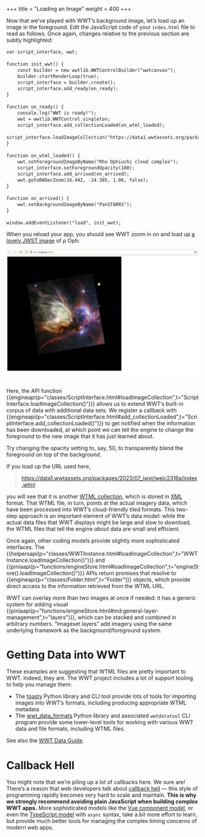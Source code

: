 +++
title = "Loading an Image"
weight = 400
+++

Now that we’ve played with WWT’s background image, let’s load up an image in the
foreground. Edit the JavaScript code of your `index.html` file to read as
follows. Once again, changes relative to the previous section are subtly
highlighted:
```js,hl_lines=13-14 17-22
var script_interface, wwt;

function init_wwt() {
    const builder = new wwtlib.WWTControlBuilder("wwtcanvas");
    builder.startRenderLoop(true);
    script_interface = builder.create();
    script_interface.add_ready(on_ready);
}

function on_ready() {
    console.log("WWT is ready!");
    wwt = wwtlib.WWTControl.singleton;
    script_interface.add_collectionLoaded(on_wtml_loaded);
    script_interface.loadImageCollection("https://data1.wwtassets.org/packages/2023/07_jwst/weic2316a/index.wtml");
}

function on_wtml_loaded() {
    wwt.setForegroundImageByName("Rho Ophiuchi cloud complex");
    script_interface.setForegroundOpacity(100);
    script_interface.add_arrived(on_arrived);
    wwt.gotoRADecZoom(16.442, -24.385, 1.06, false);
}

function on_arrived() {
    wwt.setBackgroundImageByName("PanSTARRS");
}

window.addEventListener("load", init_wwt);
```

When you reload your app, you should see WWT zoom in on and load up [a lovely
JWST image][weic2316a] of ρ Oph:

[weic2316a]: https://esawebb.org/images/weic2316a/

![WWT showing Rho Oph as imaged by JWST](rho-oph.jpg)

Here, the API function
{{engineapi(p="classes/ScriptInterface.html#loadImageCollection",t="ScriptInterface.loadImageCollection()")}}
allows us to extend WWT’s built-in corpus of data with additional data sets. We
register a callback with
{{engineapi(p="classes/ScriptInterface.html#add_collectionLoaded",t="ScriptInterface.add_collectionLoaded()")}}
to get notified when the information has been downloaded, at which point we can
tell the engine to change the foreground to the new image that it has just
learned about.

<div class="callout callout-note">

Try changing the opacity setting to, say, 50, to transparently blend the
foreground on top of the background.

</div>

If you load up the URL used here,

> <https://data1.wwtassets.org/packages/2023/07_jwst/weic2316a/index.wtml>

you will see that it is another [WTML collection][wtml], which is stored in
[XML] format. That WTML file, in turn, points at the actual imagery data, which
have been processed into WWT’s cloud-friendly tiled formats. This two-step
approach is an important element of WWT’s data model: while the actual data
files that WWT displays might be large and slow to download, the WTML files that
tell the engine *about* data are small and efficient.

[wtml]: https://docs.worldwidetelescope.org/data-guide/1/data-file-formats/collections/
[XML]: https://en.wikipedia.org/wiki/XML

<div class="callout callout-note">

Once again, other coding models provide slightly more sophisticated interfaces.
The
{{helpersapi(p="classes/WWTInstance.html#loadImageCollection",t="WWTInstance.loadImageCollection()")}}
and
{{piniaapi(p="functions/engineStore.html#loadImageCollection",t="engineStore().loadImageCollection()")}}
APIs return promises that resolve to
{{engineapi(p="classes/Folder.html",t="Folder")}} objects, which provide direct
access to the information retrieved from the WTML URL.

</div>

<div class="callout callout-note">

WWT can overlay more than two images at once if needed: it has a generic system
for adding visual
{{piniaapi(p="functions/engineStore.html#md:general-layer-management",t="layers")}},
which can be stacked and combined in arbitrary numbers. “Imageset layers” add
imagery using the same underlying framework as the background/foreground system.

</div>


# Getting Data into WWT

These examples are suggesting that WTML files are pretty important to WWT.
Indeed, they are. The WWT project includes a lot of support tooling to help you
manage them:

- The [toasty] Python library and CLI tool provide lots of tools for importing
  images into WWT’s formats, including producing appropriate WTML metadata
- The [wwt_data_formats] Python library and associated `wwtdatatool` CLI program
  provide some lower-level tools for working with various WWT data and file
  formats, including WTML files.

See also the [WWT Data Guide].

[toasty]: https://toasty.readthedocs.io/
[wwt_data_formats]: https://wwt-data-formats.readthedocs.io/
[WWT Data Guide]: https://docs.worldwidetelescope.org/data-guide/1/


# Callback Hell

You might note that we’re piling up a lot of callbacks here. We sure are!
There’s a reason that web developers talk about [callback
hell](http://callbackhell.com) — this style of programming rapidly becomes very
hard to scale and maintain. **This is why we strongly recommend avoiding plain
JavaScript when building complex WWT apps.** More sophisticated models like the
[Vue component model](@/getting-started/vue-component-model.md), or even the
[TypeScript model](@/getting-started/bundled-typescript-model.md) with `async`
syntax, take a bit more effort to learn, but provide much better tools for
managing the complex timing concerns of modern web apps.
